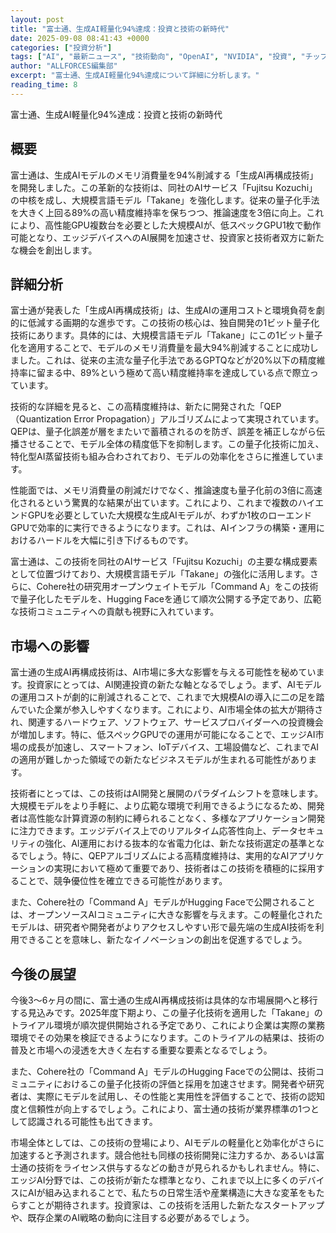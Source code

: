 ```yaml
---
layout: post
title: "富士通、生成AI軽量化94%達成：投資と技術の新時代"
date: 2025-09-08 08:41:43 +0000
categories: ["投資分析"]
tags: ["AI", "最新ニュース", "技術動向", "OpenAI", "NVIDIA", "投資", "チップ"]
author: "ALLFORCES編集部"
excerpt: "富士通、生成AI軽量化94%達成について詳細に分析します。"
reading_time: 8
---
```


富士通、生成AI軽量化94%達成：投資と技術の新時代

## 概要
富士通は、生成AIモデルのメモリ消費量を94%削減する「生成AI再構成技術」を開発しました。この革新的な技術は、同社のAIサービス「Fujitsu Kozuchi」の中核を成し、大規模言語モデル「Takane」を強化します。従来の量子化手法を大きく上回る89%の高い精度維持率を保ちつつ、推論速度を3倍に向上。これにより、高性能GPU複数台を必要とした大規模AIが、低スペックGPU1枚で動作可能となり、エッジデバイスへのAI展開を加速させ、投資家と技術者双方に新たな機会を創出します。

## 詳細分析
富士通が発表した「生成AI再構成技術」は、生成AIの運用コストと環境負荷を劇的に低減する画期的な進歩です。この技術の核心は、独自開発の1ビット量子化技術にあります。具体的には、大規模言語モデル「Takane」にこの1ビット量子化を適用することで、モデルのメモリ消費量を最大94%削減することに成功しました。これは、従来の主流な量子化手法であるGPTQなどが20%以下の精度維持率に留まる中、89%という極めて高い精度維持率を達成している点で際立っています。

技術的な詳細を見ると、この高精度維持は、新たに開発された「QEP（Quantization Error Propagation）」アルゴリズムによって実現されています。QEPは、量子化誤差が層をまたいで蓄積されるのを防ぎ、誤差を補正しながら伝播させることで、モデル全体の精度低下を抑制します。この量子化技術に加え、特化型AI蒸留技術も組み合わされており、モデルの効率化をさらに推進しています。

性能面では、メモリ消費量の削減だけでなく、推論速度も量子化前の3倍に高速化されるという驚異的な結果が出ています。これにより、これまで複数のハイエンドGPUを必要としていた大規模な生成AIモデルが、わずか1枚のローエンドGPUで効率的に実行できるようになります。これは、AIインフラの構築・運用におけるハードルを大幅に引き下げるものです。

富士通は、この技術を同社のAIサービス「Fujitsu Kozuchi」の主要な構成要素として位置づけており、大規模言語モデル「Takane」の強化に活用します。さらに、Cohere社の研究用オープンウェイトモデル「Command A」をこの技術で量子化したモデルを、Hugging Faceを通じて順次公開する予定であり、広範な技術コミュニティへの貢献も視野に入れています。

## 市場への影響
富士通の生成AI再構成技術は、AI市場に多大な影響を与える可能性を秘めています。投資家にとっては、AI関連投資の新たな軸となるでしょう。まず、AIモデルの運用コストが劇的に削減されることで、これまで大規模AIの導入に二の足を踏んでいた企業が参入しやすくなります。これにより、AI市場全体の拡大が期待され、関連するハードウェア、ソフトウェア、サービスプロバイダーへの投資機会が増加します。特に、低スペックGPUでの運用が可能になることで、エッジAI市場の成長が加速し、スマートフォン、IoTデバイス、工場設備など、これまでAIの適用が難しかった領域での新たなビジネスモデルが生まれる可能性があります。

技術者にとっては、この技術はAI開発と展開のパラダイムシフトを意味します。大規模モデルをより手軽に、より広範な環境で利用できるようになるため、開発者は高性能な計算資源の制約に縛られることなく、多様なアプリケーション開発に注力できます。エッジデバイス上でのリアルタイム応答性向上、データセキュリティの強化、AI運用における抜本的な省電力化は、新たな技術選定の基準となるでしょう。特に、QEPアルゴリズムによる高精度維持は、実用的なAIアプリケーションの実現において極めて重要であり、技術者はこの技術を積極的に採用することで、競争優位性を確立できる可能性があります。

また、Cohere社の「Command A」モデルがHugging Faceで公開されることは、オープンソースAIコミュニティに大きな影響を与えます。この軽量化されたモデルは、研究者や開発者がよりアクセスしやすい形で最先端の生成AI技術を利用できることを意味し、新たなイノベーションの創出を促進するでしょう。

## 今後の展望
今後3～6ヶ月の間に、富士通の生成AI再構成技術は具体的な市場展開へと移行する見込みです。2025年度下期より、この量子化技術を適用した「Takane」のトライアル環境が順次提供開始される予定であり、これにより企業は実際の業務環境でその効果を検証できるようになります。このトライアルの結果は、技術の普及と市場への浸透を大きく左右する重要な要素となるでしょう。

また、Cohere社の「Command A」モデルのHugging Faceでの公開は、技術コミュニティにおけるこの量子化技術の評価と採用を加速させます。開発者や研究者は、実際にモデルを試用し、その性能と実用性を評価することで、技術の認知度と信頼性が向上するでしょう。これにより、富士通の技術が業界標準の1つとして認識される可能性も出てきます。

市場全体としては、この技術の登場により、AIモデルの軽量化と効率化がさらに加速すると予測されます。競合他社も同様の技術開発に注力するか、あるいは富士通の技術をライセンス供与するなどの動きが見られるかもしれません。特に、エッジAI分野では、この技術が新たな標準となり、これまで以上に多くのデバイスにAIが組み込まれることで、私たちの日常生活や産業構造に大きな変革をもたらすことが期待されます。投資家は、この技術を活用した新たなスタートアップや、既存企業のAI戦略の動向に注目する必要があるでしょう。

